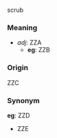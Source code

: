 scrub
### Meaning
+ _adj_: ZZA
    + __eg__: ZZB

### Origin

ZZC

### Synonym

__eg__: ZZD

+ ZZE


